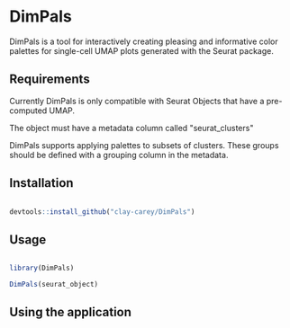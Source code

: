# DimPals

DimPals is a tool for interactively creating pleasing and informative color palettes for single-cell UMAP plots generated with the Seurat package.

## Requirements

Currently DimPals is only compatible with Seurat Objects that have a pre-computed UMAP.

The object must have a metadata column called "seurat_clusters"

DimPals supports applying palettes to subsets of clusters. These groups should be defined with a grouping column in the metadata. 


## Installation
```R

devtools::install_github("clay-carey/DimPals")

```

## Usage 
```R

library(DimPals)

DimPals(seurat_object)

```

## Using the application



